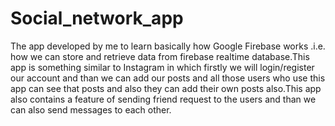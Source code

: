 # Social_network_app
The app developed by me to learn basically how Google Firebase works .i.e. how we can store and retrieve data from firebase realtime database.This app is something similar to Instagram in which firstly we will login/register our account and than we can add our posts and all those users who use this app can see that posts and also they can add their own posts also.This app also contains a feature of sending friend request to the users and than we can also send messages to each other.
